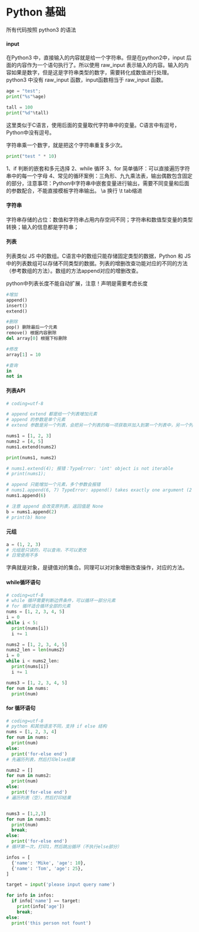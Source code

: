 # Python 基础

所有代码按照 python3 的语法

#### input

在Python3 中，直接输入的内容就是给一个字符串。但是在python2中，input 后面的内容作为一个语句执行了。所以使用 raw_input 表示输入的内容。输入的内容如果是数字，但是这是字符串类型的数字，需要转化成数值进行处理。
python3 中没有 raw_input 函数，input函数相当于 raw_input 函数。

~~~python
age = "test";
print("%s"%age)

tall = 100
print("%d"%tall)
~~~

这里类似于C语言，使用后面的变量取代字符串中的变量。C语言中有逗号，Python中没有逗号。

字符串乘一个数字，就是把这个字符串重复多少次。

~~~python
print("test " * 10)
~~~

1、if 判断的嵌套和多元选择
2、while 循环
3、for 简单循环：可以直接遍历字符串中的每一个字母
4、常见的循环案例：三角形、九九乘法表，输出偶数包含固定的部分，注意事项：Python中字符串中嵌套变量进行输出，需要不同变量和后面的参数配合，不能直接模板字符串输出。
\a 换行
\t tab缩进

#### 字符串

字符串存储的占位：数值和字符串占用内存空间不同；字符串和数值型变量的类型转换；输入的信息都是字符串；

#### 列表

列表类似 JS 中的数组。C语言中的数组只能存储固定类型的数据，Python 和 JS中的列表数组可以存储不同类型的数据。列表的增删改查功能对应的不同的方法（参考数组的方法）。数组的方法append对应的增删改查。

python中列表长度不能自动扩展，注意！声明是需要考虑长度

~~~python
#增加
append()
insert()
extend()

#删除
pop() 删除最后一个元素
remove() 根据内容删除
del array[0] 根据下标删除

#修改
array[1] = 10

#查询
in
not in 
~~~

#### 列表API

~~~python
# coding=utf-8

# append extend 都是给一个列表增加元素
# append 的参数是单个元素
# extend 参数是另一个列表，会把另一个列表的每一项获取并加入到第一个列表中，另一个列表内容不改变

nums1 = [1, 2, 3]
nums2 = [4, 5]
nums1.extend(nums2)

print(nums1, nums2)

# nums1.extend(4); 报错：TypeError: 'int' object is not iterable
# print(nums1);

# append 只能增加一个元素，多个参数会报错
# nums1.append(6, 7) TypeError: append() takes exactly one argument (2 given)
nums1.append(6)

# 注意 append 会改变原列表，返回值是 None
b = nums1.append(2)
# print(b) None
~~~

#### 元组

~~~python
a = (1, 2, 3)
# 元组是只读的，可以查询，不可以更改
# 日常使用不多
~~~

字典就是对象，是键值对的集合。同理可以对对象增删改查操作，对应的方法。


#### while循环语句

~~~python
# coding=utf-8
# while 循环需要判断边界条件，可以循环一部分元素
# for 循环适合循环全部的元素
nums = [1, 2, 3, 4, 5]
i = 0
while i < 5:
  print(nums[i])
  i += 1

nums2 = [1, 2, 3, 4, 5]
nums2_len = len(nums2)
i = 0
while i < nums2_len:
  print(nums[i])
  i += 1

nums3 = [1, 2, 3, 4, 5]
for num in nums:
  print(num)
~~~

#### for 循环语句

~~~python
# coding=utf-8
# python 和其他语言不同，支持 if else 结构
nums = [1, 2, 3, 4]
for num in nums:
  print(num)
else:
  print('for-else end')
# 先遍历列表，然后打印else结果

nums2 = []
for num in nums2:
  print(num)
else:
  print('for-else end')
# 遍历列表（空），然后打印结果


nums3 = [1,2,3]
for num in nums3:
  print(num)
  break;
else:
  print('for-else end')
# 循环第一次，打印1，然后跳出循环（不执行else部分）

infos = [
  {'name': 'Mike', 'age': 10},
  {'name': 'Tom', 'age': 25},
]

target = input('please input query name')

for info in infos:
  if info['name'] == target:
    print(info['age'])
    break;
else:
  print('this person not fount')
~~~
